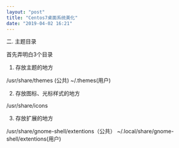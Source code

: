 ```yaml
---
layout: "post"
title: "Centos7桌面系统美化"
date: "2019-04-02 16:21"
---
```





二. 主题目录

首先弄明白3个目录

1. 存放主题的地方

/usr/share/themes (公共)    ~/.themes(用户)

2. 存放图标、光标样式的地方

/usr/share/icons

3.  存放扩展的地方

/usr/share/gnome-shell/extentions（公共） ~/.local/share/gnome-shell/extentions(用户)
